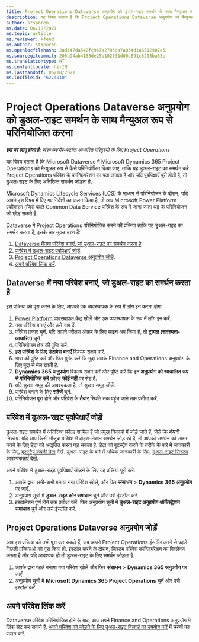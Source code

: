 ```yaml
---
title: Project Operations Dataverse अनुप्रयोग को डुअल-राइट समर्थन के साथ मैन्युअल रूप से परिनियोजित करना
description: यह विषय बताता है कि Project Operations Dataverse अनुप्रयोग को मैन्युअल रूप से कैसे परिनियोजित किया जाए, ताकि यह डुअल-राइट का समर्थन करे.
author: stsporen
ms.date: 06/18/2021
ms.topic: article
ms.reviewer: kfend
ms.author: stsporen
ms.openlocfilehash: 2ad147da542fc9e7a2705da7a834d1a6512907e5
ms.sourcegitcommit: 205a94ab4168de25b102f31d00a691c8205ba63e
ms.translationtype: HT
ms.contentlocale: hi-IN
ms.lasthandoff: 06/18/2021
ms.locfileid: "6274010"
---
```

# <a name="manually-deploy-the-project-operations-dataverse-app-with-dual-write-support"></a>Project Operations Dataverse अनुप्रयोग को डुअल-राइट समर्थन के साथ मैन्युअल रूप से परिनियोजित करना

_**इस पर लागू होता है:** संसाधन/गैर-स्टॉक आधारित परिदृश्यों के लिए Project Operations_

यह विषय बताता है कि Microsoft Dataverse में Microsoft Dynamics 365 Project Operations को मैन्युअल रूप से कैसे परिनियोजित किया जाए, ताकि यह डुअल-राइट का समर्थन करे. Project Operations परिवेश के कॉन्फ़िगरेशन का पता लगाता है और यदि पूर्वापेक्षाएँ पूरी होती हैं, तो डुअल-राइट के लिए अतिरिक्त समर्थन जोड़ता है.

Microsoft Dynamics Lifecycle Services (LCS) के माध्यम से परिनियोजन के दौरान, यदि आपने इस विषय में दिए गए निर्देशों का पालन किया है, तो आप Microsoft Power Platform एकीकरण (जिसे पहले Common Data Service परिवेश के रूप में जाना जाता था) के परिनियोजन को छोड़ सकते हैं.

Dataverse में Project Operations परिनियोजित करने की प्रक्रिया ताकि यह डुअल-राइट का समर्थन करता है, इसके चार मुख्य चरण हैं:

1. [Dataverse मेंनया परिवेश बनाएं, जो डुअल-राइट का समर्थन करता है](#create).
2. [परिवेश में डुअल-राइट पूर्वापेक्षाएँ जोड़ें](#prerequisites).
3. [Project Operations Dataverse अनुप्रयोग जोड़ें](#dataverse).
4. [अपने परिवेश लिंक करें](#link).

## <a name="create-a-new-environment-in-dataverse-that-supports-dual-write"></a><a name="create"></a>Dataverse में नया परिवेश बनाएं, जो डुअल-राइट का समर्थन करता है

इस प्रक्रिया को पूरा करने के लिए, आपको एक व्यवस्थापक के रूप में लॉग इन करना होगा.

1. [Power Platform व्यवस्थापक केंद्र](https://admin.powerplatform.com) खोलें और एक व्यवस्थापक के रूप में लॉग इन करें.
2. नया परिवेश बनाएं और उसे नाम दें.
3. परिवेश प्रकार चुनें. यदि आपने परीक्षण ऑफ़र के लिए साइन अप किया है, तो **ट्रायल (सदस्यता-आधारित)** चुनें.
4. परिनियोजन क्षेत्र की पुष्टि करें.
5. **इस परिवेश के लिए डेटाबेस बनाएँ** विकल्प सक्षम करें. 
6. भाषा की पुष्टि करें और फिर पुष्टि करें कि मुद्रा आपके Finance and Operations अनुप्रयोग के लिए मुद्रा से मेल खाती है.
7. **Dynamics 365 अनुप्रयोग** विकल्प सक्षम करें और पुष्टि करें कि **इन अनुप्रयोग को स्वचालित रूप से परिनियोजित करें** फ़ील्ड **कोई नहीं** पर सेट है.
8. यदि सुरक्षा समूह की आवश्यकता है, तो सुरक्षा समूह जोड़ें.
9. परिवेश बनाने के लिए **सहेजें** चुनें.
10. परिनियोजन पूरा होने और परिवेश के **तैयार** स्थिति तक पहुंच जाने तक प्रतीक्षा करें.

## <a name="add-dual-write-prerequisites-to-the-environment"></a><a name="prerequisites"></a>परिवेश में डुअल-राइट पूर्वापेक्षाएँ जोड़ें

डुअल-राइट समर्थन में अतिरिक्त फ़ील्ड शामिल हैं जो प्रमुख निकायों में जोड़े जाते हैं, जैसे कि **कंपनी** निकाय. यदि आप किसी मौजूदा परिवेश में दोहरा-लेखन समर्थन जोड़ रहे हैं, तो आपको समर्थन को सक्षम करने के लिए डेटा को अद्यतित करना पड़ सकता है. डेटा को बूटस्ट्रैप करने के तरीके के बारे में जानकारी के लिए, [बूटस्ट्रैप कंपनी डेटा](/dynamics365/fin-ops-core/dev-itpro/data-entities/dual-write/bootstrap-company-data) देखें. डुअल-राइट के बारे में अधिक जानकारी के लिए, [डुअल-राइट सिस्टम आवश्यकताएँ](/dynamics365/fin-ops-core/dev-itpro/data-entities/dual-write/dual-write-system-req) देखें.

अपने परिवेश में डुअल-राइट पूर्वापेक्षाएँ जोड़ने के लिए यह प्रक्रिया पूरी करें.

1. आपके द्वारा अभी-अभी बनाया गया परिवेश खोलें, और फिर **संसाधन** \> **Dynamics 365 अनुप्रयोग** पर जाएँ.
2. अनुप्रयोग सूची में **डुअल-राइट कोर समाधान** चुनें और उसे इंस्टॉल करें.
3. इंस्टॉलेशन पूर्ण होने तक प्रतीक्षा करें. फिर अनुप्रयोग सूची में **डुअल-राइट अनुप्रयोग ऑर्केस्ट्रेशन समाधान** चुनें और उसे इंस्टॉल करें.

## <a name="add-the-project-operations-dataverse-app"></a><a name="dataverse"></a>Project Operations Dataverse अनुप्रयोग जोड़ें

आप इस प्रक्रिया को तभी पूरा कर सकते हैं, जब आपने Project Operations इंस्टॉल करने से पहले पिछली प्रक्रियाओं को पूरा किया हो. इंस्टॉल करने के दौरान, सिस्टम परिवेश कॉन्फ़िगरेशन का विश्लेषण करता है और यदि आवश्यक हो तो डुअल-राइट के लिए समर्थन जोड़ता है.

1. आपके द्वारा पहले बनाया गया परिवेश खोलें और फिर **संसाधन** \> **Dynamics 365 अनुप्रयोग** पर जाएँ.
2. अनुप्रयोग सूची में **Microsoft Dynamics 365 Project Operations** चुनें और उसे इंस्टॉल करें.

## <a name="link-your-environments"></a><a name="link"></a>अपने परिवेश लिंक करें

Dataverse परिवेश परिनियोजित होने के बाद, आप अपने Finance and Operations अनुप्रयोग में लिंक सेट कर सकते हैं. [अपने परिवेश को जोड़ने के लिए डुअल-राइट विज़ार्ड का उपयोग करें](/dynamics365/fin-ops-core/dev-itpro/data-entities/dual-write/link-your-environment) में चरणों का पालन करें.
